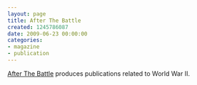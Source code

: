 ```yaml
---
layout: page
title: After The Battle
created: 1245786087
date: 2009-06-23 00:00:00
categories:
- magazine
- publication
---
```

<p><a href="http://www.afterthebattle.com/home.htm">After The Battle</a> produces publications related to World War II.</p>
